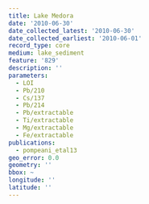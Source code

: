 ```yaml
---
title: Lake Medora
date: '2010-06-30'
date_collected_latest: '2010-06-30'
date_collected_earliest: '2010-06-01'
record_type: core
medium: lake_sediment
feature: '829'
description: ''
parameters:
  - LOI
  - Pb/210
  - Cs/137
  - Pb/214
  - Pb/extractable
  - Ti/extractable
  - Mg/extractable
  - Fe/extractable
publications:
  - pompeani_etal13
geo_error: 0.0
geometry: ''
bbox: ~
longitude: ''
latitude: ''
---
```

